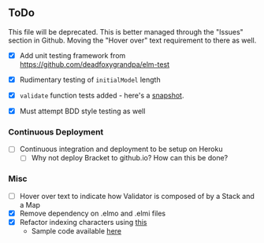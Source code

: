 ## ToDo

This file will be deprecated. This is better managed through the "Issues" section in Github. 
Moving the "Hover over" text requirement to there as well. 

- [x] Add unit testing framework from https://github.com/deadfoxygrandpa/elm-test
- [x] Rudimentary testing of `initialModel` length
- [x] `validate` function tests added - here's a [snapshot](img/unitTests.png).
- [x] Must attempt BDD style testing as well 


### Continuous Deployment
- [ ] Continuous integration and deployment to be setup on Heroku
	- [ ] Why not deploy Bracket to github.io? How can this be done? 

### Misc
- [ ] Hover over text to indicate how Validator is composed of by a Stack and a Map
- [x] Remove dependency on .elmo and .elmi files 
- [x] Refactor indexing characters using [this](http://stackoverflow.com/questions/37281332/elm-code-for-splitting-a-string-into-list-of-tuples-containing-character-and-its/37281604#37281604)
  - Sample code available [here](markdown/indexedCharacters.elm.md)
